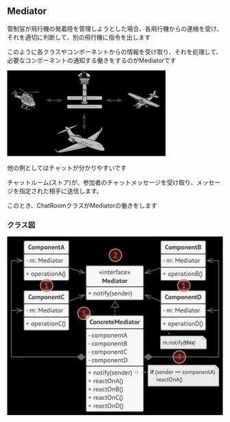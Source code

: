 ﻿## Mediator

管制官が飛行機の発着陸を管理しようとした場合、各飛行機からの連絡を受け、それを適切に判断して、別の飛行機に指令を出します

このように各クラスやコンポーネントからの情報を受け取り、それを処理して、必要なコンポーネントの通知する働きをするのがMediatorです

![Controlroom](controlroom.png)

他の例としてはチャットが分かりやすいです

チャットルーム(ストア)が、参加者のチャットメッセージを受け取り、メッセージを指定された相手に送信します。

このとき、ChatRoomクラスがMediatorの働きをします

### クラス図

![Mediatorclass](mediatorclass.png)



